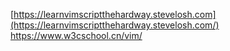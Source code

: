 [https://learnvimscriptthehardway.stevelosh.com](https://learnvimscriptthehardway.stevelosh.com/)
https://www.w3cschool.cn/vim/